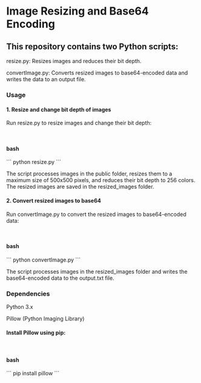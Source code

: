 <h1>Image Resizing and Base64 Encoding</h1>
<h2>This repository contains two Python scripts:</h2>

<p>resize.py: Resizes images and reduces their bit depth.</p>
<p>convertImage.py: Converts resized images to base64-encoded data and writes the data to an output file.</p>

<h3>Usage</h3>
<h4>1. Resize and change bit depth of images</h4>
<p>Run resize.py to resize images and change their bit depth:</p>
<br/>
<h4>bash</h4>
```
python resize.py
```

<p>The script processes images in the public folder, resizes them to a maximum size of 500x500 pixels, and reduces their bit depth to 256 colors. The resized images are saved in the resized_images folder.</p>

<h4>2. Convert resized images to base64</h4>
<p>Run convertImage.py to convert the resized images to base64-encoded data:</p>
<br/>
<h4>bash</h4>
```
python convertImage.py
```
  
<p>The script processes images in the resized_images folder and writes the base64-encoded data to the output.txt file.</p>

<h3>Dependencies</h3>
<p>Python 3.x</p>
<p>Pillow (Python Imaging Library)</p>
<h4>Install Pillow using pip:</h4>
<br/>
<h4>bash</h4>
```
pip install pillow
```
